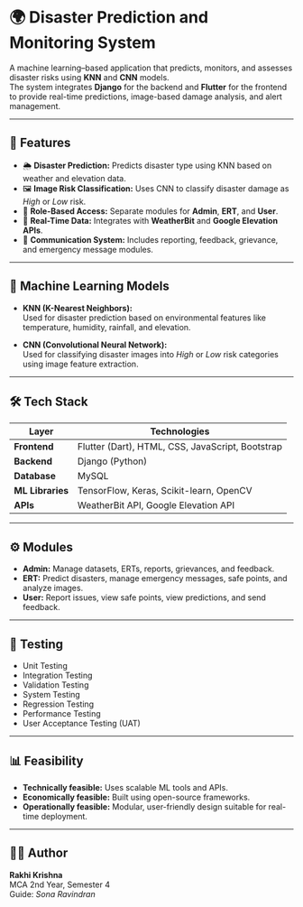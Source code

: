 # 🌍 Disaster Prediction and Monitoring System

A machine learning–based application that predicts, monitors, and assesses disaster risks using **KNN** and **CNN** models.  
The system integrates **Django** for the backend and **Flutter** for the frontend to provide real-time predictions, image-based damage analysis, and alert management.

---

## 🚀 Features

- 🌦️ **Disaster Prediction:** Predicts disaster type using KNN based on weather and elevation data.  
- 🖼️ **Image Risk Classification:** Uses CNN to classify disaster damage as *High* or *Low* risk.  
- 👥 **Role-Based Access:** Separate modules for **Admin**, **ERT**, and **User**.  
- 📡 **Real-Time Data:** Integrates with **WeatherBit** and **Google Elevation APIs**.  
- 💬 **Communication System:** Includes reporting, feedback, grievance, and emergency message modules.

---

## 🧠 Machine Learning Models

- **KNN (K-Nearest Neighbors):**  
  Used for disaster prediction based on environmental features like temperature, humidity, rainfall, and elevation.

- **CNN (Convolutional Neural Network):**  
  Used for classifying disaster images into *High* or *Low* risk categories using image feature extraction.

---

## 🛠️ Tech Stack

| Layer | Technologies |
|-------|---------------|
| **Frontend** | Flutter (Dart), HTML, CSS, JavaScript, Bootstrap |
| **Backend** | Django (Python) |
| **Database** | MySQL |
| **ML Libraries** | TensorFlow, Keras, Scikit-learn, OpenCV |
| **APIs** | WeatherBit API, Google Elevation API |

---

## ⚙️ Modules

- **Admin:** Manage datasets, ERTs, reports, grievances, and feedback.  
- **ERT:** Predict disasters, manage emergency messages, safe points, and analyze images.  
- **User:** Report issues, view safe points, view predictions, and send feedback.

---

## 🧩 Testing

- Unit Testing  
- Integration Testing  
- Validation Testing  
- System Testing  
- Regression Testing  
- Performance Testing  
- User Acceptance Testing (UAT)

---

## 📊 Feasibility

- **Technically feasible:** Uses scalable ML tools and APIs.  
- **Economically feasible:** Built using open-source frameworks.  
- **Operationally feasible:** Modular, user-friendly design suitable for real-time deployment.

---

## 👩‍💻 Author

**Rakhi Krishna**  
MCA 2nd Year, Semester 4  
Guide: *Sona Ravindran*
